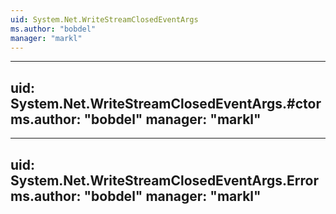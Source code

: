 ```yaml
---
uid: System.Net.WriteStreamClosedEventArgs
ms.author: "bobdel"
manager: "markl"
---
```


---
uid: System.Net.WriteStreamClosedEventArgs.#ctor
ms.author: "bobdel"
manager: "markl"
---

---
uid: System.Net.WriteStreamClosedEventArgs.Error
ms.author: "bobdel"
manager: "markl"
---
